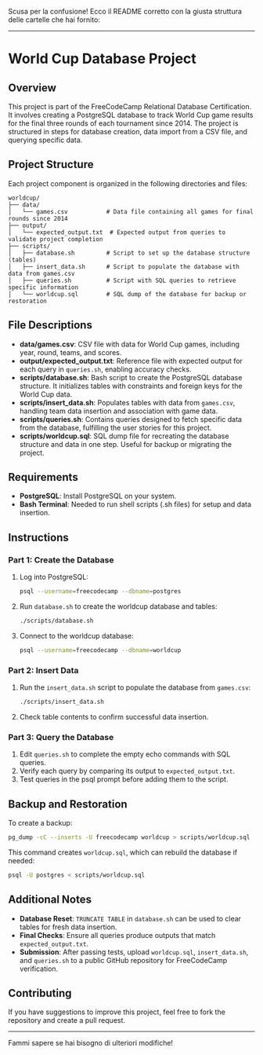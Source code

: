 Scusa per la confusione! Ecco il README corretto con la giusta struttura delle cartelle che hai fornito:

---

# World Cup Database Project

## Overview
This project is part of the FreeCodeCamp Relational Database Certification. It involves creating a PostgreSQL database to track World Cup game results for the final three rounds of each tournament since 2014. The project is structured in steps for database creation, data import from a CSV file, and querying specific data.

## Project Structure
Each project component is organized in the following directories and files:

```
worldcup/
├── data/
│   └── games.csv           # Data file containing all games for final rounds since 2014
├── output/
│   └── expected_output.txt  # Expected output from queries to validate project completion
├── scripts/
│   ├── database.sh         # Script to set up the database structure (tables)
│   ├── insert_data.sh      # Script to populate the database with data from games.csv
│   ├── queries.sh          # Script with SQL queries to retrieve specific information
│   └── worldcup.sql        # SQL dump of the database for backup or restoration
```

## File Descriptions
- **data/games.csv**: CSV file with data for World Cup games, including year, round, teams, and scores.
- **output/expected_output.txt**: Reference file with expected output for each query in `queries.sh`, enabling accuracy checks.
- **scripts/database.sh**: Bash script to create the PostgreSQL database structure. It initializes tables with constraints and foreign keys for the World Cup data.
- **scripts/insert_data.sh**: Populates tables with data from `games.csv`, handling team data insertion and association with game data.
- **scripts/queries.sh**: Contains queries designed to fetch specific data from the database, fulfilling the user stories for this project.
- **scripts/worldcup.sql**: SQL dump file for recreating the database structure and data in one step. Useful for backup or migrating the project.

## Requirements
- **PostgreSQL**: Install PostgreSQL on your system.
- **Bash Terminal**: Needed to run shell scripts (.sh files) for setup and data insertion.

## Instructions

### Part 1: Create the Database
1. Log into PostgreSQL:
   ```bash
   psql --username=freecodecamp --dbname=postgres
   ```
2. Run `database.sh` to create the worldcup database and tables:
   ```bash
   ./scripts/database.sh
   ```
3. Connect to the worldcup database:
   ```bash
   psql --username=freecodecamp --dbname=worldcup
   ```

### Part 2: Insert Data
1. Run the `insert_data.sh` script to populate the database from `games.csv`:
   ```bash
   ./scripts/insert_data.sh
   ```
2. Check table contents to confirm successful data insertion.

### Part 3: Query the Database
1. Edit `queries.sh` to complete the empty echo commands with SQL queries.
2. Verify each query by comparing its output to `expected_output.txt`.
3. Test queries in the psql prompt before adding them to the script.

## Backup and Restoration
To create a backup:
```bash
pg_dump -cC --inserts -U freecodecamp worldcup > scripts/worldcup.sql
```
This command creates `worldcup.sql`, which can rebuild the database if needed:
```bash
psql -U postgres < scripts/worldcup.sql
```

## Additional Notes
- **Database Reset**: `TRUNCATE TABLE` in `database.sh` can be used to clear tables for fresh data insertion.
- **Final Checks**: Ensure all queries produce outputs that match `expected_output.txt`.
- **Submission**: After passing tests, upload `worldcup.sql`, `insert_data.sh`, and `queries.sh` to a public GitHub repository for FreeCodeCamp verification.

## Contributing
If you have suggestions to improve this project, feel free to fork the repository and create a pull request.

---

Fammi sapere se hai bisogno di ulteriori modifiche!
